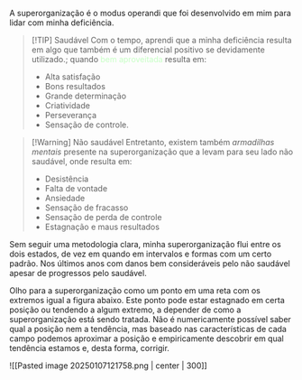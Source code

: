 A superorganização é o modus operandi que foi desenvolvido em mim para lidar com minha deficiência.

> [!TIP] Saudável
> Com o tempo, aprendi que a minha deficiência resulta em algo que também é um diferencial positivo se devidamente utilizado.; quando <span style="color: rgb(198, 255, 196)">bem aproveitada</span> resulta em:
> 
> - Alta satisfação
> - Bons resultados
> - Grande determinação
> - Criatividade
> - Perseverança
> - Sensação de controle.

> [!Warning] Não saudável
> Entretanto, existem também *armadilhas mentais* presente na superorganização que a levam para seu lado não saudável, onde resulta em:
> 
> - Desistência
> - Falta de vontade
> - Ansiedade
> - Sensação de fracasso 
> - Sensação de perda de controle
> - Estagnação e maus resultados

Sem seguir uma metodologia clara, minha superorganização flui entre os dois estados, de vez em quando em intervalos e formas com um certo padrão. 
Nos últimos anos com danos bem consideráveis pelo não saudável apesar de progressos pelo saudável.

Olho para a superorganização como um ponto em uma reta com os extremos igual  a figura abaixo. 
Este ponto pode estar estagnado em certa posição ou tendendo a algum extremo, a depender de como a superorganização está sendo tratada.
Não é numericamente possível saber qual a posição nem a tendência, mas baseado nas características de cada campo podemos aproximar a posição e empiricamente descobrir em qual tendência estamos e, desta forma, corrigir.

![[Pasted image 20250107121758.png | center | 300]]